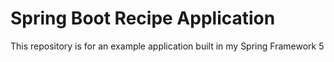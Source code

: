 # Spring Boot Recipe Application


This repository is for an example application built in my Spring Framework 5 
